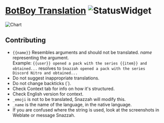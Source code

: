 # [BotBoy Translation](https://weblate.snaz.in/projects/botboy/) ![StatusWidget](http://weblate.snaz.in/widgets/botboy/-/svg-badge.svg)

![Chart](http://weblate.snaz.in/widgets/botboy/-/multi-auto.svg)

## Contributing
- `{{name}}` Resembles arguments and should not be translated. *name* representing the argument.  
   Example: `{{user}} opened a pack with the series {{item}} and obtained...` resolves to `Snazzah opened a pack with the series Discord Nitro and obtained...`
- Do not suggest inappropriate translations.
- Do not change backticks (`). 
- Check Context tab for info on how it's structured.
- Check English version for context.
- `_emoji` is not to be translated, Snazzah will modify this.
- `_name` is the name of the language, in the native language.
- If you are confused where the string is used, look at the screenshots in Weblate or message Snazzah.